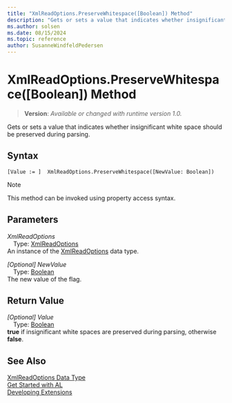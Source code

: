 ```yaml
---
title: "XmlReadOptions.PreserveWhitespace([Boolean]) Method"
description: "Gets or sets a value that indicates whether insignificant white space should be preserved during parsing."
ms.author: solsen
ms.date: 08/15/2024
ms.topic: reference
author: SusanneWindfeldPedersen
---
```

[//]: # (START>DO_NOT_EDIT)
[//]: # (IMPORTANT:Do not edit any of the content between here and the END>DO_NOT_EDIT.)
[//]: # (Any modifications should be made in the .xml files in the ModernDev repo.)
# XmlReadOptions.PreserveWhitespace([Boolean]) Method
> **Version**: _Available or changed with runtime version 1.0._

Gets or sets a value that indicates whether insignificant white space should be preserved during parsing.


## Syntax
```AL
[Value := ]  XmlReadOptions.PreserveWhitespace([NewValue: Boolean])
```
> [!NOTE]
> This method can be invoked using property access syntax.
## Parameters
*XmlReadOptions*  
&emsp;Type: [XmlReadOptions](xmlreadoptions-data-type.md)  
An instance of the [XmlReadOptions](xmlreadoptions-data-type.md) data type.  

*[Optional] NewValue*  
&emsp;Type: [Boolean](../boolean/boolean-data-type.md)  
The new value of the flag.  


## Return Value
*[Optional] Value*  
&emsp;Type: [Boolean](../boolean/boolean-data-type.md)  
**true** if insignificant white spaces are preserved during parsing, otherwise **false**.


[//]: # (IMPORTANT: END>DO_NOT_EDIT)
## See Also
[XmlReadOptions Data Type](xmlreadoptions-data-type.md)  
[Get Started with AL](../../devenv-get-started.md)  
[Developing Extensions](../../devenv-dev-overview.md)